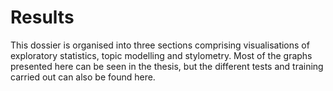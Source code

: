 # Results

This dossier is organised into three sections comprising visualisations of exploratory statistics, topic modelling and stylometry. Most of the graphs presented here can be seen in the thesis, but the different tests and training carried out can also be found here.